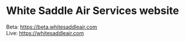 # White Saddle Air Services website
Beta: https://beta.whitesaddleair.com  
Live: https://whitesaddleair.com

